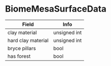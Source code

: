 # BiomeMesaSurfaceData

<table><thead><tr><th>Field</th><th>Info</th></tr></thead><tbody>
<tr><td>clay material</td><td>unsigned int</td></tr>
<tr><td>hard clay material</td><td>unsigned int</td></tr>
<tr><td>bryce pillars</td><td>bool</td></tr>
<tr><td>has forest</td><td>bool</td></tr>
</tbody></table>